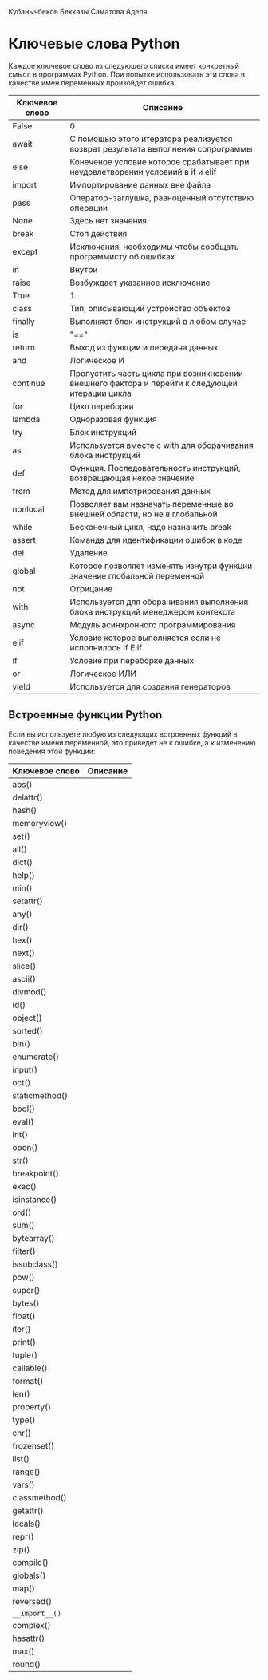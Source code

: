 Кубанычбеков Бекказы
Саматова Аделя

# Ключевые слова Python
Каждое ключевое слово из следующего списка имеет конкретный смысл в программах Python. При попытке использовать эти слова в качестве имен переменных произойдет ошибка.

| Ключевое слово | Описание |
| ------------ | ------------ |
| False | 0 | 
| await | С помощью этого итератора реализуется возврат результата выполнения сопрограммы | 
| else | Конеченое условие которое срабатывает при неудовлетворении условиий в if и elif | 
| import | Импортирование данных вне файла | 
| pass | Оператор-заглушка, равноценный отсутствию операции | 
| None | Здесь нет значения | 
| break | Стоп действия | 
| except | Исключения, необходимы чтобы сообщать программисту об ошибках | 
| in | Внутри | 
| raise | Возбуждает указанное исключение | 
| True | 1 | 
| class | Тип, описывающий устройство объектов | 
| finally |  Выполняет блок инструкций в любом случае | 
| is | "==" | 
| return | Выход из функции и передача данных | 
| and | Логическое И | 
| continue | Пропустить часть цикла при возникновении внешнего фактора и перейти к следующей итерации цикла | 
| for | Цикл переборки | 
| lambda | Одноразовая функция | 
| try | Блок инструкций | 
| as | Используется вместе с with для оборачивания блока инструкций | 
| def | Функция. Последовательность инструкций, возвращающая некое значение | 
| from | Метод для импотрирования данных| 
| nonlocal | Позволяет вам назначать переменные во внешней области, но не в глобальной | 
| while | Бесконечный цикл, надо назначить break | 
| assert | Команда для идентификации ошибок в коде | 
| del | Удаление | 
| global | Которое позволяет изменять изнутри функции значение глобальной переменной | 
| not | Отрицание | 
| with | Используется для оборачивания выполнения блока инструкций менеджером контекста | 
| async | Модуль асинхронного программирования | 
| elif | Условие которое выполняется если не исполнилось If Elif | 
| if | Условие при переборке данных | 
| or | Логическое ИЛИ | 
| yield | Используется для создания генераторов |

## Встроенные функции Python
Если вы используете любую из следующих встроенных функций в качестве имени переменной, это приведет не к ошибке, а к изменению поведения этой функции:

| Ключевое слово | Описание |
| ------------ | ------------ |
| abs() |  | 
| delattr() |  | 
| hash() |  | 
| memoryview() |  | 
| set() |  | 
| all() |  | 
| dict() |  | 
| help() |  | 
| min() |  | 
| setattr() |  | 
| any() |  | 
| dir() |  | 
| hex() |  | 
| next() |  | 
| slice() |  | 
| ascii() |  | 
| divmod() |  | 
| id() |  | 
| object() |  | 
| sorted() |  | 
| bin() |  | 
| enumerate() |  | 
| input() |  | 
| oct() |  | 
| staticmethod() |  | 
| bool() |  | 
| eval() |  | 
| int() |  | 
| open() |  |
| str() |  | 
| breakpoint() |  | 
| exec() |  | 
| isinstance() |  | 
| ord() |  | 
| sum() |  | 
| bytearray() |  | 
| filter() |  | 
| issubclass() |  | 
| pow() |  | 
| super() |  | 
| bytes() |  | 
| float() |  | 
| iter() |  | 
| print() |  | 
| tuple() |  | 
| callable() |  | 
| format() |  | 
| len() |  | 
| property() |  | 
| type() |  | 
| chr() |  | 
| frozenset() |  | 
| list() |  | 
| range() |  | 
| vars() |  | 
| classmethod() |  | 
| getattr() |  | 
| locals() |  | 
| repr() |  | 
| zip() |  | 
| compile() |  | 
| globals() |  | 
| map() |  | 
| reversed() |  | 
| `__import__()` |  | 
| complex() |  | 
| hasattr() |  | 
| max() |  | 
| round() |  |
